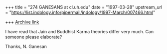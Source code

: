 +++
title = "274 GANESANS at cl.uh.edu"
date = "1997-03-28"
upstream_url = "https://list.indology.info/pipermail/indology/1997-March/007466.html"

+++
[Archive link](https://list.indology.info/pipermail/indology/1997-March/007466.html)


  I have read that Jain and Buddhist Karma theories differ
very much. Can someone please elaborate?

Thanks,
N. Ganesan





